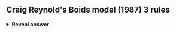 ## Craig Reynold's Boids model (1987) 3 rules
<details>
<summary><b>Reveal answer</b></summary>
1. Separation - steer to avoid crowding local flockates<br>2.&nbsp; Alignment/velocity matching: steer towards the average heading of flockmates<br>3. Cohesion -- Steer to move toward the average position of local flockmates<br><br><img src="../../../../../media/paste-30f0752b1fad8c06ca13ea855dab9a78cf246ef7.jpg">
</details>

